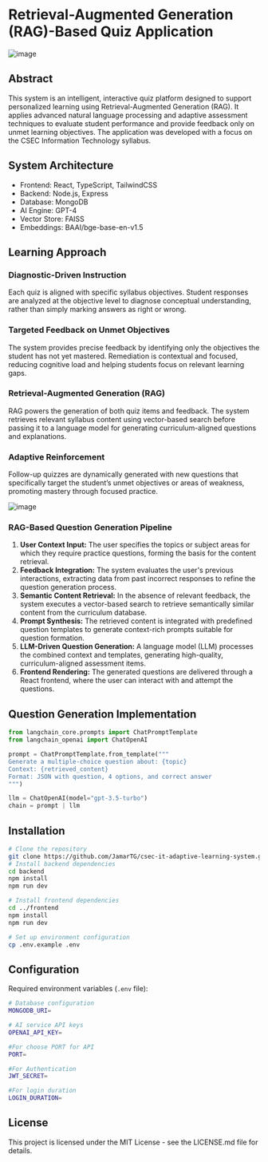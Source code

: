 # Retrieval-Augmented Generation (RAG)-Based Quiz Application  

![image](https://github.com/user-attachments/assets/aaf0df32-bee2-41a5-b737-1a66e6e633a8)

## Abstract  
This system is an intelligent, interactive quiz platform designed to support personalized learning using Retrieval-Augmented Generation (RAG). It applies advanced natural language processing and adaptive assessment techniques to evaluate student performance and provide feedback only on unmet learning objectives. The application was developed with a focus on the CSEC Information Technology syllabus.  

## System Architecture    
- Frontend: React, TypeScript, TailwindCSS  
- Backend: Node.js, Express  
- Database: MongoDB  
- AI Engine: GPT-4
- Vector Store: FAISS  
- Embeddings: BAAI/bge-base-en-v1.5

## Learning Approach  

### Diagnostic-Driven Instruction  
Each quiz is aligned with specific syllabus objectives. Student responses are analyzed at the objective level to diagnose conceptual understanding, rather than simply marking answers as right or wrong.  

### Targeted Feedback on Unmet Objectives  
The system provides precise feedback by identifying only the objectives the student has not yet mastered. Remediation is contextual and focused, reducing cognitive load and helping students focus on relevant learning gaps.  

### Retrieval-Augmented Generation (RAG)  
RAG powers the generation of both quiz items and feedback. The system retrieves relevant syllabus content using vector-based search before passing it to a language model for generating curriculum-aligned questions and explanations.  

### Adaptive Reinforcement  
Follow-up quizzes are dynamically generated with new questions that specifically target the student’s unmet objectives or areas of weakness, promoting mastery through focused practice.  


![image](https://github.com/user-attachments/assets/16add320-e0af-4778-86e1-d2d4356ad62f)


### RAG-Based Question Generation Pipeline

1. **User Context Input:** The user specifies the topics or subject areas for which they require practice questions, forming the basis for the content retrieval.  
2. **Feedback Integration:** The system evaluates the user's previous interactions, extracting data from past incorrect responses to refine the question generation process.  
3. **Semantic Content Retrieval:** In the absence of relevant feedback, the system executes a vector-based search to retrieve semantically similar content from the curriculum database.  
4. **Prompt Synthesis:** The retrieved content is integrated with predefined question templates to generate context-rich prompts suitable for question formation.  
5. **LLM-Driven Question Generation:** A language model (LLM) processes the combined context and templates, generating high-quality, curriculum-aligned assessment items.  
6. **Frontend Rendering:** The generated questions are delivered through a React frontend, where the user can interact with and attempt the questions.



## Question Generation Implementation

```python
from langchain_core.prompts import ChatPromptTemplate
from langchain_openai import ChatOpenAI

prompt = ChatPromptTemplate.from_template("""
Generate a multiple-choice question about: {topic}
Context: {retrieved_content}
Format: JSON with question, 4 options, and correct answer
""")

llm = ChatOpenAI(model="gpt-3.5-turbo")
chain = prompt | llm
```

## Installation

```bash
# Clone the repository
git clone https://github.com/JamarTG/csec-it-adaptive-learning-system.git
# Install backend dependencies
cd backend
npm install
npm run dev

# Install frontend dependencies
cd ../frontend
npm install
npm run dev

# Set up environment configuration
cp .env.example .env

```

## Configuration

Required environment variables (`.env` file):

```bash
# Database configuration
MONGODB_URI=

# AI service API keys
OPENAI_API_KEY=

#For choose PORT for API
PORT=

#For Authentication
JWT_SECRET=

#For login duration
LOGIN_DURATION=
```

## License  
This project is licensed under the MIT License - see the LICENSE.md file for details.
